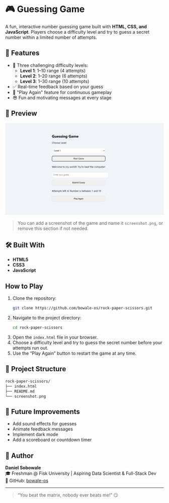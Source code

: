 # 🎮 Guessing Game

A fun, interactive number guessing game built with **HTML, CSS, and JavaScript**. Players choose a difficulty level and try to guess a secret number within a limited number of attempts.

## 🚀 Features

- 🔢 Three challenging difficulty levels:
  - **Level 1**: 1–10 range (4 attempts)
  - **Level 2**: 1–20 range (6 attempts)
  - **Level 3**: 1–30 range (10 attempts)
- ✅ Real-time feedback based on your guess
- 🔁 "Play Again" feature for continuous gameplay
- 😎 Fun and motivating messages at every stage

## 📸 Preview

![Game Screenshot](screenshot.png)

> You can add a screenshot of the game and name it `screenshot.png`, or remove this section if not needed.

## 🛠️ Built With

- **HTML5**
- **CSS3**
- **JavaScript**

## How to Play

1. Clone the repository:
   ```bash
   git clone https://github.com/bowale-os/rock-paper-scissors.git
   ```
2. Navigate to the project directory:
   ```bash
   cd rock-paper-scissors
   ```
3. Open the `index.html` file in your browser.
4. Choose a difficulty level and try to guess the secret number before your attempts run out.
5. Use the “Play Again” button to restart the game at any time.

## 📁 Project Structure

```
rock-paper-scissors/
├── index.html
├── README.md
└── screenshot.png
```

## 🌱 Future Improvements

- Add sound effects for guesses
- Animate feedback messages
- Implement dark mode
- Add a scoreboard or countdown timer

## 🙌 Author

**Daniel Sobowale**  
🎓 Freshman @ Fisk University | Aspiring Data Scientist & Full-Stack Dev  
📍 GitHub: [bowale-os](https://github.com/bowale-os)

---

> “You beat the matrix, nobody ever beats me!” 😏
```
